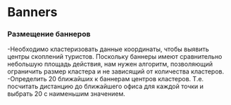 # Banners
### Размещение баннеров
-Необходимо кластеризовать данные координаты, чтобы выявить центры скоплений туристов. Поскольку баннеры имеют сравнительно небольшую площадь действия, нам нужен алгоритм, позволяющий ограничить размер кластера и не зависящий от количества кластеров.
-Определить 20 ближайших к баннерам центров кластеров. Т.е. посчитать дистанцию до ближайшего офиса для каждой точки и выбрать 20 с наименьшим значением.
